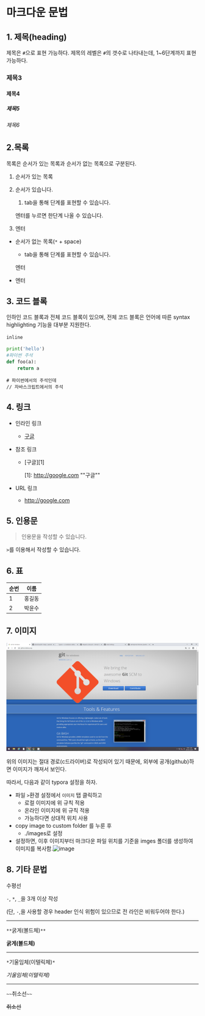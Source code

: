 # 마크다운 문법

## 1. 제목(heading)

제목은 `#`으로 표현 가능하다. 제목의 레벨은 `#`의 갯수로 나타내는데, 1~6단계까지 표현 가능하다.

### 제목3

#### 제목4

##### 제목5

###### 제목6

## 2.목록

목록은 순서가 있는 목록과 순서가 없는 목록으로 구분된다.

 1. 순서가 있는 목록

 2. 순서가 있습니다.
	1. tab을 통해 단계를 표현할 수 있습니다.

    엔터를 누르면 한단계 나올 수 있습니다.

 3. 엔터

* 순서가 없는 목록(`*` + space)

  * tab을 통해 단계를 표현할 수 있습니다.

  엔터

* 엔터

## 3. 코드 블록

인하인 코드 블록과 전체 코드 블록이 있으며, 전체 코드 블록은 언어에 따른 syntax highlighting 기능을 대부분 지원한다.

`inline`

```python
print('hello')
#파이썬 주석
def foo(a):
    return a
```

```
# 파이썬에서의 주석인데
// 자바스크립트에서의 주석
```

## 4. 링크

* 인라인 링크

  * [구글](http://google.com)

* 참조 링크

  * [구글][1]

    [1]: http://google.com	""구글""

* URL 링크

  * <http://google.com>

## 5. 인용문

> 인용문을 작성할 수 있습니다.

`>`를 이용해서 작성할 수 있습니다.

## 6. 표

| 순번 | 이름   |
| ---- | ------ |
| 1    | 홍길동 |
| 2    | 박윤수 |

## 7. 이미지

![aaaa](images/aaaa.png)

위의 이미지는 절대 경로(c드라이버)로 작성되어 있기 때문에, 외부에 공개(github)하면 이미지가 깨져서 보인다.

따라서, 다음과 같이 typora 설정을 하자.

* 파일 `>`환경 설정에서 `이미지` 탭 클릭하고
  * 로컬 이미지에 위 규칙 적용
  * 온라인 이미지에 위 규칙 적용
  * 가능하다면 상대적 위치 사용
* copy image to custom folder 를 누룬 후
  * ./images로 설정
* 설정하면, 이후 이미지부터 마크다운 파일 위치를 기준을 imges 폴더를 생성하여 이미지를 복사함.![image](images/image.png)

## 8. 기타 문법

수평선

`-`, `*`, `_`을 3개 이상 작성

(단, `-`,을 사용할 경우 header 인식 위험이 있으므로 전 라인은 비워두어야 한다.)

---

`**`굵게(볼드체)`**`

**굵게(볼드체)**

---

`*`기울임체(이텔릭체)`*`

*기울임체(이텔릭체)*

---

`~~`취소선`~~`

~~취소선~~

